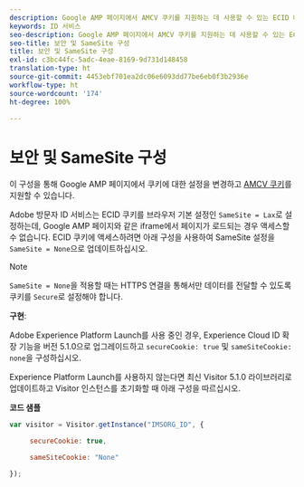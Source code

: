 ```yaml
---
description: Google AMP 페이지에서 AMCV 쿠키를 지원하는 데 사용할 수 있는 ECID 내의 구성입니다.
keywords: ID 서비스
seo-description: Google AMP 페이지에서 AMCV 쿠키를 지원하는 데 사용할 수 있는 ECID 내의 구성입니다.
seo-title: 보안 및 SameSite 구성
title: 보안 및 SameSite 구성
exl-id: c3bc44fc-5adc-4eae-8169-9d731d148458
translation-type: ht
source-git-commit: 4453ebf701ea2dc06e6093dd77be6eb0f3b2936e
workflow-type: ht
source-wordcount: '174'
ht-degree: 100%

---
```


# 보안 및 SameSite 구성

이 구성을 통해 Google AMP 페이지에서 쿠키에 대한 설정을 변경하고 [AMCV 쿠키](../../introduction/cookies.md)를 지원할 수 있습니다.

Adobe 방문자 ID 서비스는 ECID 쿠키를 브라우저 기본 설정인 `SameSite = Lax`로 설정하는데, Google AMP 페이지와 같은 iframe에서 페이지가 로드되는 경우 액세스할 수 없습니다. ECID 쿠키에 액세스하려면 아래 구성을 사용하여 SameSite 설정을 `SameSite = None`으로 업데이트하십시오.

>[!NOTE]
>
>`SameSite = None`을 적용할 때는 HTTPS 연결을 통해서만 데이터를 전달할 수 있도록 쿠키를 `Secure`로 설정해야 합니다.

**구현**:

Adobe Experience Platform Launch를 사용 중인 경우, Experience Cloud ID 확장 기능을 버전 5.1.0으로 업그레이드하고 `secureCookie: true` 및 `sameSiteCookie: none`을 구성하십시오.

Experience Platform Launch를 사용하지 않는다면 최신 Visitor 5.1.0 라이브러리로 업데이트하고 Visitor 인스턴스를 초기화할 때 아래 구성을 따르십시오.

**코드 샘플**

```js
var visitor = Visitor.getInstance("IMSORG_ID", {

     secureCookie: true,

     sameSiteCookie: "None"

});
```
